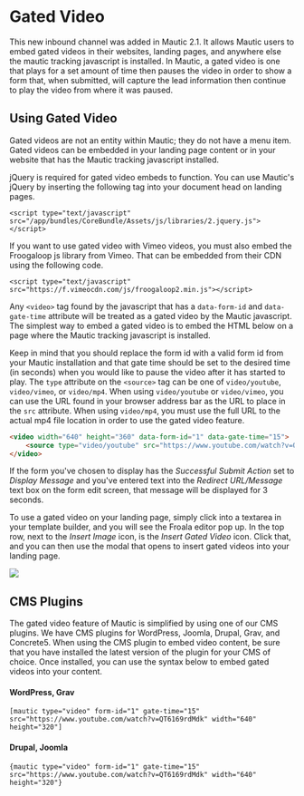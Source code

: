 # Gated Video

This new inbound channel was added in Mautic 2.1. It allows Mautic users to embed gated
videos in their websites, landing pages, and anywhere else the mautic tracking javascript
is installed. In Mautic, a gated video is one that plays for a set amount of time then
pauses the video in order to show a form that, when submitted, will capture the lead
information then continue to play the video from where it was paused.

## Using Gated Video

Gated videos are not an entity within Mautic; they do not have a menu item. Gated videos
can be embedded in your landing page content or in your website that has the Mautic
tracking javascript installed.

jQuery is required for gated video embeds to function. You can use Mautic's jQuery by
inserting the following tag into your document head on landing pages. 

```
<script type="text/javascript" src="/app/bundles/CoreBundle/Assets/js/libraries/2.jquery.js"></script>
```

If you want to use gated video with Vimeo videos, you must also embed the Froogaloop js
library from Vimeo. That can be embedded from their CDN using the following code.

```
<script type="text/javascript" src="https://f.vimeocdn.com/js/froogaloop2.min.js"></script>
```

Any `<video>` tag found by the javascript that has a `data-form-id` and `data-gate-time`
attribute will be treated as a gated video by the Mautic javascript. The simplest way to
embed a gated video is to embed the HTML below on a page where the Mautic tracking
javascript is installed.

Keep in mind that you should replace the form id with a valid form id from your Mautic
installation and that gate time should be set to the desired time (in seconds) when you
would like to pause the video after it has started to play. The `type` attribute on the
`<source>` tag can be one of `video/youtube`, `video/vimeo`, or `video/mp4`. When using
`video/youtube` or `video/vimeo`, you can use the URL found in your browser address bar
as the URL to place in the `src` attribute. When using `video/mp4`, you must use the full
URL to the actual mp4 file location in order to use the gated video feature.

```html
<video width="640" height="360" data-form-id="1" data-gate-time="15">
    <source type="video/youtube" src="https://www.youtube.com/watch?v=QT6169rdMdk" />
</video>
```

If the form you've chosen to display has the *Successful Submit Action* set to *Display
Message* and you've entered text into the *Redirect URL/Message* text box on the form
edit screen, that message will be displayed for 3 seconds.

To use a gated video on your landing page, simply click into a textarea in your template
builder, and you will see the Froala editor pop up. In the top row, next to the *Insert
Image* icon, is the *Insert Gated Video* icon. Click that, and you can then use the modal
that opens to insert gated videos into your landing page.

![](/video/media/gated-video-icon.png)

## CMS Plugins

The gated video feature of Mautic is simplified by using one of our CMS plugins. We have
CMS plugins for WordPress, Joomla, Drupal, Grav, and Concrete5. When using the CMS plugin
to embed video content, be sure that you have installed the latest version of the plugin
for your CMS of choice. Once installed, you can use the syntax below to embed gated videos
into your content.

#### WordPress, Grav
```
[mautic type="video" form-id="1" gate-time="15" src="https://www.youtube.com/watch?v=QT6169rdMdk" width="640" height="320"]
```

#### Drupal, Joomla
```
{mautic type="video" form-id="1" gate-time="15" src="https://www.youtube.com/watch?v=QT6169rdMdk" width="640" height="320"}
```
